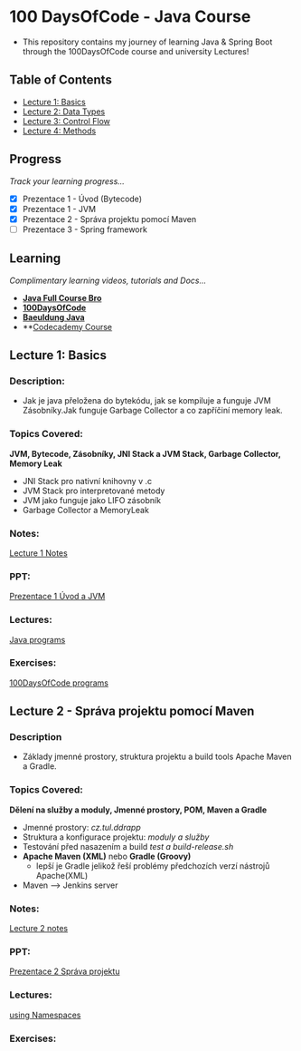 # 100 DaysOfCode - Java Course
- This repository contains my journey of learning Java & Spring Boot through the 100DaysOfCode course and university Lectures!

## Table of Contents
- [Lecture 1: Basics](#lecture-1-basics)
- [Lecture 2: Data Types](#lecture-2---správa-projektu-pomocí-maven)
- [Lecture 3: Control Flow](#lecture-3-control-flow)
- [Lecture 4: Methods](#lecture-4-methods)

## Progress
*Track your learning progress...*
- [x] Prezentace 1 - Úvod (Bytecode)
- [x] Prezentace 1 - JVM
- [x] Prezentace 2 - Správa projektu pomocí Maven
- [ ] Prezentace 3 - Spring framework

## Learning
*Complimentary learning videos, tutorials and Docs...*
- **[Java Full Course Bro](https://www.youtube.com/watch?v=xk4_1vDrzzo)**
- **[100DaysOfCode](https://www.100daysofcode.io/learn/java)**
- **[Baeuldung Java](https://www.baeldung.com/get-started-with-java-series)**
- **[Codecademy Course](https://www.codecademy.com/enrolled/courses/learn-java)

## Lecture 1: Basics
### Description:
 - Jak je java přeložena do bytekódu, jak se kompiluje a funguje JVM Zásobníky.Jak funguje Garbage Collector a co zapříčiní memory leak.

### Topics Covered:
 **JVM, Bytecode, Zásobníky, JNI Stack a JVM Stack, Garbage Collector, Memory Leak**
 - JNI Stack pro nativní knihovny v .c
 - JVM Stack pro interpretované metody
 - JVM jako funguje jako LIFO zásobník
 - Garbage Collector a MemoryLeak


### Notes: 
[Lecture 1 Notes](.notes/Lecture%201)
### PPT: 
[Prezentace 1 Úvod a JVM](PDF/PPJ_01_Úvod_a_JVM.pdf)
### Lectures:
[Java programs](/Lectures/Lecture1%20-%20Basics/)
### Exercises: 
[100DaysOfCode programs](/Exercise/Day1.java)

## Lecture 2 - Správa projektu pomocí Maven
### Description
- Základy jmenné prostory, struktura projektu a build tools Apache Maven a Gradle. 
### Topics Covered:
**Dělení na služby  a moduly, Jmenné prostory, POM, Maven a Gradle**
- Jmenné prostory: *cz.tul.ddrapp*
- Struktura a konfigurace projektu: *moduly a služby*
- Testování před nasazením a build *test a build-release.sh*
- **Apache Maven (XML)** nebo **Gradle (Groovy)**
    - lepší je Gradle jelikož řeší problémy předchozích verzí nástrojů Apache(XML) 
- Maven --> Jenkins server

### Notes:
[Lecture 2 notes](.notes/Lecture2)
### PPT:
[Prezentace 2 Správa projektu](/PDF/PPJ_02_Správa_projektu_Maven.pdf)
### Lectures:
[using Namespaces](/Lectures/Lecture2/Lecture2.java)

### Exercises: